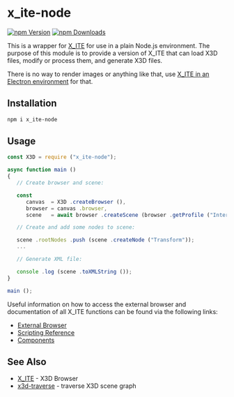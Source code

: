 # x_ite-node

[![npm Version](https://badgen.net/npm/v/x_ite-node)](https://www.npmjs.com/package/x_ite-node)
[![npm Downloads](https://badgen.net/npm/dm/x_ite-node)](https://npmtrends.com/x_ite-node)

This is a wrapper for [X_ITE](https://create3000.github.io/x_ite/) for use in a plain Node.js environment. The purpose of this module is to provide a version of X_ITE that can load X3D files, modify or process them, and generate X3D files.

There is no way to render images or anything like that, use [X_ITE in an Electron environment](https://create3000.github.io/x_ite/how-to-use-x-ite-with-electron/) for that.

## Installation

```sh
npm i x_ite-node
```

## Usage

```js
const X3D = require ("x_ite-node");

async function main ()
{
   // Create browser and scene:

   const
      canvas  = X3D .createBrowser (),
      browser = canvas .browser,
      scene   = await browser .createScene (browser .getProfile ("Interchange"), browser .getComponent ("Interpolation", 1));

   // Create and add some nodes to scene:

   scene .rootNodes .push (scene .createNode ("Transform"));
   ...

   // Generate XML file:

   console .log (scene .toXMLString ());
}

main ();
```

Useful information on how to access the external browser and documentation of all X_ITE functions can be found via the following links:

* [External Browser](https://create3000.github.io/x_ite/accessing-the-external-browser/)
* [Scripting Reference](https://create3000.github.io/x_ite/reference/ecmascript-object-and-function-definitions/)
* [Components](https://create3000.github.io/x_ite/components/overview/)

## See Also

* [X_ITE](https://create3000.github.io/x_ite/) - X3D Browser
* [x3d-traverse](https://www.npmjs.com/package/x3d-traverse) - traverse X3D scene graph
